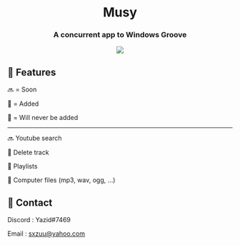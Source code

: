 <div align="center">


  <h1>Musy</h1>
  <h3>
    A concurrent app to Windows Groove
  </h3>
  <img src="https://i.imgur.com/NViAqds.png">
</div>


<!-- Features -->
## :dart: Features


🔜 = Soon

💚 = Added

🚫 = Will never be added

-------------------------

🔜 Youtube search

💚 Delete track
  
💚 Playlists
  
💚 Computer files (mp3, wav, ogg, ...)


<!-- Contact -->
## :handshake: Contact

Discord : Yazid#7469 

Email :
 sxzuu@yahoo.com 

